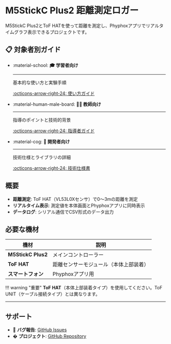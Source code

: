 # M5StickC Plus2 距離測定ロガー

M5StickC Plus2とToF HATを使って距離を測定し、Phyphoxアプリでリアルタイムグラフ表示できるプロジェクトです。

## 📋 対象者別ガイド

<div class="grid cards" markdown>

-   :material-school: **🎓 学習者向け**

    ---

    基本的な使い方と実験手順

    [:octicons-arrow-right-24: 使い方ガイド](student.md)

-   :material-human-male-board: **👨‍🏫 教師向け**

    ---

    指導のポイントと技術的背景

    [:octicons-arrow-right-24: 指導者ガイド](teacher.md)

-   :material-cog: **🔧 開発者向け**

    ---

    技術仕様とライブラリの詳細

    [:octicons-arrow-right-24: 技術仕様書](docs.md)

</div>

## 概要

- **距離測定**: ToF HAT（VL53L0Xセンサ）で0〜3mの距離を測定
- **リアルタイム表示**: 測定値を本体画面とPhyphoxアプリに同時表示  
- **データログ**: シリアル通信でCSV形式のデータ出力

## 必要な機材

| 機材 | 説明 |
|------|------|
| **M5StickC Plus2** | メインコントローラー |
| **ToF HAT** | 距離センサーモジュール（本体上部装着） |
| **スマートフォン** | Phyphoxアプリ用 |

!!! warning "重要"
    **ToF HAT**（本体上部装着タイプ）を使用してください。ToF UNIT（ケーブル接続タイプ）とは異なります。

---

## サポート

- 🐛 **バグ報告**: [GitHub Issues](https://github.com/phys-ken/M5StickCPlus2_VL53L0X_Phyphox_Logger/issues)
- � **プロジェクト**: [GitHub Repository](https://github.com/phys-ken/M5StickCPlus2_VL53L0X_Phyphox_Logger)